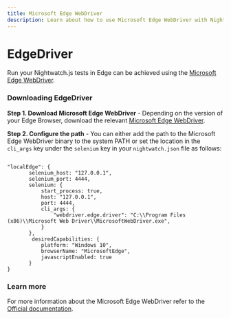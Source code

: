 ```yaml
---
title: Microsoft Edge WebDriver
description: Learn about how to use Microsoft Edge WebDriver with Nightwatch
---
```


<div class="page-header"><h1>EdgeDriver</h1></div>

Run your Nightwatch.js tests in Edge can be achieved using the  [Microsoft Edge WebDriver](https://developer.microsoft.com/en-us/microsoft-edge/tools/webdriver/).

### Downloading EdgeDriver

**Step 1. Download Microsoft Edge WebDriver** - Depending on the version of your Edge Browser, download the relevant [Microsoft Edge WebDriver](https://developer.microsoft.com/en-us/microsoft-edge/tools/webdriver/).

**Step 2. Configure the path** - You can either add the path to the Microsoft Edge WebDriver binary to the system PATH or set the location in the `cli_args` key under the `selenium` key in your `nightwatch.json` file as follows:
<pre data-language="javascript"><code class="language-javascript">
"localEdge": {
       selenium_host: "127.0.0.1",
       selenium_port: 4444,
       selenium: {
           start_process: true,
           host: "127.0.0.1",
           port: 4444,
           cli_args: {
               "webdriver.edge.driver": "C:\\Program Files (x86)\\Microsoft Web Driver\\MicrosoftWebDriver.exe",
           }
       },
        desiredCapabilities: {
           platform: "Windows 10",
           browserName: "MicrosoftEdge",
           javascriptEnabled: true
       }
}
</code></pre>

### Learn more

For more information about the Microsoft Edge WebDriver refer to the [Official documentation](https://developer.microsoft.com/en-us/microsoft-edge/platform/documentation/dev-guide/tools/webDriver/).

